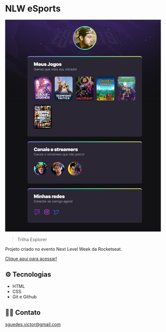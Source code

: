 # NLW eSports

![preview](.github/preview.png)

> Trilha Explorer

Projeto criado no evento Next Level Week da Rocketseat.

[Clique aqui para acessar!](https://victorsilvaguedes.github.io/nlw-esports-explorer/)

## ⚙ Tecnologias

- HTML
- CSS
- Git e Github

## 👨‍💻 Contato

sguedes.victor@gmail.com
